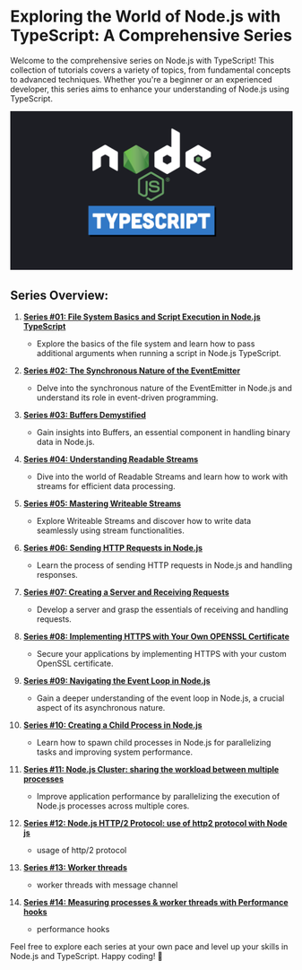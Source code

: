 # Exploring the World of Node.js with TypeScript: A Comprehensive Series

Welcome to the comprehensive series on Node.js with TypeScript! This collection of tutorials covers a variety of topics, from fundamental concepts to advanced techniques. Whether you're a beginner or an experienced developer, this series aims to enhance your understanding of Node.js using TypeScript.

![Node.js Typescript Image](Node-js-Typescript-series.png)



## Series Overview:

1. [**Series #01: File System Basics and Script Execution in Node.js TypeScript**](https://github.com/muneer-ahmed-khan/typescript-node-series/tree/master/series-01)
   - Explore the basics of the file system and learn how to pass additional arguments when running a script in Node.js TypeScript.

2. [**Series #02: The Synchronous Nature of the EventEmitter**](https://github.com/muneer-ahmed-khan/typescript-node-series/tree/master/series-02)
   - Delve into the synchronous nature of the EventEmitter in Node.js and understand its role in event-driven programming.

3. [**Series #03: Buffers Demystified**](https://github.com/muneer-ahmed-khan/typescript-node-series/tree/master/series-03)
   - Gain insights into Buffers, an essential component in handling binary data in Node.js.

4. [**Series #04: Understanding Readable Streams**](https://github.com/muneer-ahmed-khan/typescript-node-series/tree/master/series-04)
   - Dive into the world of Readable Streams and learn how to work with streams for efficient data processing.

5. [**Series #05: Mastering Writeable Streams**](https://github.com/muneer-ahmed-khan/typescript-node-series/tree/master/series-05)
   - Explore Writeable Streams and discover how to write data seamlessly using stream functionalities.

6. [**Series #06: Sending HTTP Requests in Node.js**](https://github.com/muneer-ahmed-khan/typescript-node-series/tree/master/series-06)
   - Learn the process of sending HTTP requests in Node.js and handling responses.

7. [**Series #07: Creating a Server and Receiving Requests**](https://github.com/muneer-ahmed-khan/typescript-node-series/tree/master/series-07)
   - Develop a server and grasp the essentials of receiving and handling requests.

8. [**Series #08: Implementing HTTPS with Your Own OPENSSL Certificate**](https://github.com/muneer-ahmed-khan/typescript-node-series/tree/master/series-08)
   - Secure your applications by implementing HTTPS with your custom OpenSSL certificate.

9. [**Series #09: Navigating the Event Loop in Node.js**](https://github.com/muneer-ahmed-khan/typescript-node-series/tree/master/series-09)
   - Gain a deeper understanding of the event loop in Node.js, a crucial aspect of its asynchronous nature.

10. [**Series #10: Creating a Child Process in Node.js**](https://github.com/muneer-ahmed-khan/typescript-node-series/tree/master/series-10)
    - Learn how to spawn child processes in Node.js for parallelizing tasks and improving system performance.

11. [**Series #11: Node.js Cluster: sharing the workload between multiple processes**](https://github.com/muneer-ahmed-khan/typescript-node-series/tree/master/series-11)
    - Improve application performance by parallelizing the execution of Node.js processes across multiple cores.


12. [**Series #12: Node.js HTTP/2 Protocol: use of http2 protocol with Node js**](https://github.com/muneer-ahmed-khan/typescript-node-series/tree/master/series-12)
    - usage of http/2 protocol

13. [**Series #13: Worker threads**](https://github.com/muneer-ahmed-khan/typescript-node-series/tree/master/series-13)
    - worker threads with message channel

14. [**Series #14: Measuring processes & worker threads with Performance hooks**](https://github.com/muneer-ahmed-khan/typescript-node-series/tree/master/series-14)
    - performance hooks
   
    





Feel free to explore each series at your own pace and level up your skills in Node.js and TypeScript. Happy coding! 🚀
